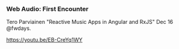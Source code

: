### Web Audio: First Encounter

Tero Parviainen "Reactive Music Apps in Angular and RxJS" Dec 16 @fwdays.

https://youtu.be/EB-CreYq1WY
